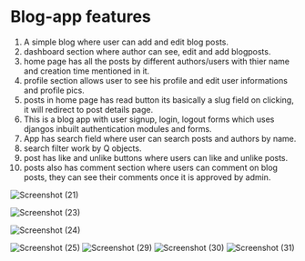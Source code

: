 
# Blog-app features
1. A simple blog where user can add and edit blog posts.
2. dashboard section where author can see, edit and add blogposts.
3. home page has all the posts by different authors/users with thier name and creation time mentioned in it.
4. profile section allows user to see his profile and edit user informations and profile pics.
5. posts in home page has read button its basically a slug field on clicking, it will redirect to post details page.
6. This is a blog app with user signup, login, logout forms which uses djangos inbuilt authentication modules and forms.
7. App has search field where user can search posts and authors by name.
8. search filter work by Q objects.
9. post has like and unlike buttons where users can like and unlike posts.
10. posts also has comment section where users can comment on blog posts, they can see their comments once it is approved by admin.


![Screenshot (21)](https://user-images.githubusercontent.com/80151279/114872758-3e815880-9e18-11eb-93cc-a5d5e71e9b72.png)


![Screenshot (23)](https://user-images.githubusercontent.com/80151279/114872867-56f17300-9e18-11eb-9111-408dfe6ffda2.png)


![Screenshot (24)](https://user-images.githubusercontent.com/80151279/114872907-61ac0800-9e18-11eb-869c-9a2def114d06.png)


![Screenshot (25)](https://user-images.githubusercontent.com/80151279/114872972-71c3e780-9e18-11eb-9876-1604b7049452.png)
![Screenshot (29)](https://user-images.githubusercontent.com/80151279/114873018-81433080-9e18-11eb-898c-b171b4dbdaf8.png)
![Screenshot (30)](https://user-images.githubusercontent.com/80151279/114873109-9c15a500-9e18-11eb-91cc-69ce27a54157.png)
![Screenshot (31)](https://user-images.githubusercontent.com/80151279/114873201-acc61b00-9e18-11eb-949c-ca1f9b3228d6.png)








